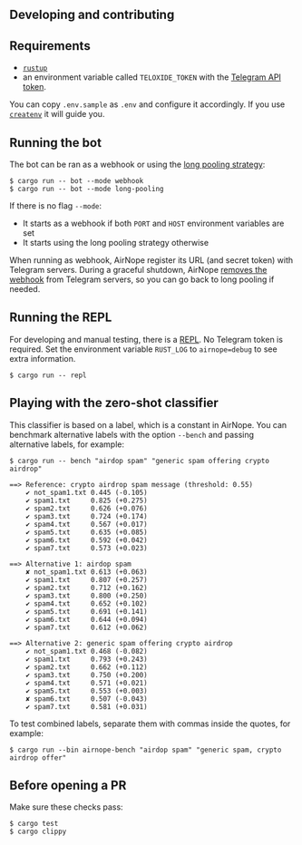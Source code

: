 ## Developing and contributing

## Requirements

* [`rustup`](https://www.rust-lang.org/tools/install)
* an environment variable called `TELOXIDE_TOKEN` with the [Telegram API token](https://core.telegram.org/bots/#how-do-i-create-a-bot).

You can copy `.env.sample` as `.env` and configure it accordingly. If you use [`createnv`](https://github.com/cuducos/createnv) it will guide you.

## Running the bot

The bot can be ran as a webhook or using the [long pooling strategy](https://core.telegram.org/bots/api#getupdates):

```console
$ cargo run -- bot --mode webhook
$ cargo run -- bot --mode long-pooling
```

If there is no flag `--mode`:

* It starts as a webhook if both `PORT` and `HOST` environment variables are set
* It starts using the long pooling strategy otherwise

When running as webhook, AirNope register its URL (and secret token) with Telegram servers. During a graceful shutdown, AirNope [removes the webhook](https://core.telegram.org/bots/api#deletewebhook) from Telegram servers, so you can go back to long pooling if needed.

## Running the REPL

For developing and manual testing, there is a [REPL](https://en.wikipedia.org/wiki/Read%E2%80%93eval%E2%80%93print_loop). No Telegram token is required. Set the environment variable `RUST_LOG` to `airnope=debug` to see extra information.

```console
$ cargo run -- repl
```

## Playing with the zero-shot classifier

This classifier is based on a label, which is a constant in AirNope. You can benchmark alternative labels with the option `--bench` and passing alternative labels, for example:

```console
$ cargo run -- bench "airdop spam" "generic spam offering crypto airdrop"

==> Reference: crypto airdrop spam message (threshold: 0.55)
    ✔ not_spam1.txt 0.445 (-0.105)
    ✔ spam1.txt     0.825 (+0.275)
    ✔ spam2.txt     0.626 (+0.076)
    ✔ spam3.txt     0.724 (+0.174)
    ✔ spam4.txt     0.567 (+0.017)
    ✔ spam5.txt     0.635 (+0.085)
    ✔ spam6.txt     0.592 (+0.042)
    ✔ spam7.txt     0.573 (+0.023)

==> Alternative 1: airdop spam
    ✘ not_spam1.txt 0.613 (+0.063)
    ✔ spam1.txt     0.807 (+0.257)
    ✔ spam2.txt     0.712 (+0.162)
    ✔ spam3.txt     0.800 (+0.250)
    ✔ spam4.txt     0.652 (+0.102)
    ✔ spam5.txt     0.691 (+0.141)
    ✔ spam6.txt     0.644 (+0.094)
    ✔ spam7.txt     0.612 (+0.062)

==> Alternative 2: generic spam offering crypto airdrop
    ✔ not_spam1.txt 0.468 (-0.082)
    ✔ spam1.txt     0.793 (+0.243)
    ✔ spam2.txt     0.662 (+0.112)
    ✔ spam3.txt     0.750 (+0.200)
    ✔ spam4.txt     0.571 (+0.021)
    ✔ spam5.txt     0.553 (+0.003)
    ✘ spam6.txt     0.507 (-0.043)
    ✔ spam7.txt     0.581 (+0.031)
```

To test combined labels, separate them with commas inside the quotes, for example:

```console
$ cargo run --bin airnope-bench "airdop spam" "generic spam, crypto airdrop offer"
```

## Before opening a PR

Make sure these checks pass:

```console
$ cargo test
$ cargo clippy
```
